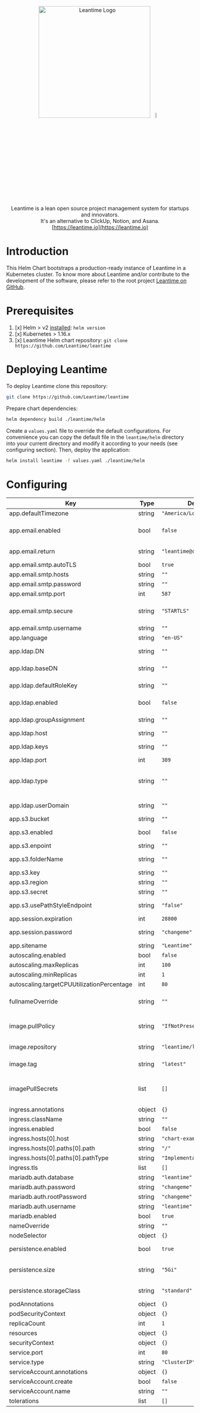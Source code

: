 <div align="center">
<img src="https://leantime.io/logos/leantime-logo-transparentBg-landscape-1500.png" alt="Leantime Logo" width="300"/><img src="https://cncf-branding.netlify.app/img/projects/helm/icon/color/helm-icon-color.svg" width=6% />

Leantime is a lean open source project management system for startups and innovators. <br />It's an alternative to ClickUp, Notion, and Asana.<br />[https://leantime.io](https://leantime.io)<br /></div>

# Introduction
This Helm Chart bootstraps a production-ready instance of Leantime in a Kubernetes cluster. To know more about Leantime and/or contribute to the development of the software, please refer to the root project [Leantime on GitHub](https://github.com/Leantime/leantime).

# Prerequisites
1. [x] Helm > v2 [installed](https://helm.sh/docs/using_helm/#installing-helm): `helm version`
2. [x] Kubernetes > 1.16.x
3. [x] Leantime Helm chart repository: `git clone https://github.com/Leantime/leantime`

# Deploying Leantime
To deploy Leantime clone this repository:
```bash
git clone https://github.com/Leantime/leantime
```
Prepare chart dependencies:
```bash
helm dependency build ./leantime/helm
```
Create a `values.yaml` file to override the default configurations. For convenience you can copy the default file in the `leantime/helm` directory into your current directory and modify it according to your needs (see configuring section). Then, deploy the application:
```bash
helm install leantime -f values.yaml ./leantime/helm
```

# Configuring

| Key | Type | Default | Description |
|-----|------|---------|-------------|
| app.defaultTimezone | string | `"America/Los_Angeles"` | Sets the default Timezone |
| app.email.enabled | bool | `false` | Set to true if you want to use SMTP. If set to false, the default php mail() function will be used |
| app.email.return | string | `"leantime@cluster.local"` | Sets the email address to use for notifications and registrations |
| app.email.smtp.autoTLS | bool | `true` | Set autoTLS? |
| app.email.smtp.hosts | string | `""` | SMTP host |
| app.email.smtp.password | string | `""` | SMTP password |
| app.email.smtp.port | int | `587` | SMTP port |
| app.email.smtp.secure | string | `"STARTLS"` | Sets the SMTP security protocol (usually one of: TLS, SSL, STARTTLS) |
| app.email.smtp.username | string | `""` | SMTP username |
| app.language | string | `"en-US"` | Sets application language |
| app.ldap.DN | string | `""` | Location of users, example: CN=users,DC=example,DC=com |
| app.ldap.baseDN | string | `""` | Base DN, example: DC=example,DC=com |
| app.ldap.defaultRoleKey | string | `""` | Sets the default role for users when they are first created |
| app.ldap.enabled | bool | `false` | Set to true if you want to use LDAP |
| app.ldap.groupAssignment | string | `""` | Default role assignments upon first login |
| app.ldap.host | string | `""` | FQDN |
| app.ldap.keys | string | `""` | Default ldap keys in your directory |
| app.ldap.port | int | `389` | Sets LDAP port |
| app.ldap.type | string | `""` | Select the correct directory type. Currently Supported: OL - OpenLdap, AD - Active Directory |
| app.ldap.userDomain | string | `""` | Domain after ldap, example @example.com |
| app.s3.bucket | string | `""` | S3 bucket |
| app.s3.enabled | bool | `false` | Set to true if you want to use S3 instead of local files |
| app.s3.enpoint | string | `""` | S3 endpoint |
| app.s3.folderName | string | `""` | Sets the foldername within S3 (can be empty) |
| app.s3.key | string | `""` | S3 key |
| app.s3.region | string | `""` | S3 region |
| app.s3.secret | string | `""` | S3 secret |
| app.s3.usePathStyleEndpoint | string | `"false"` | Sets wether or not use path-style endpoint |
| app.session.expiration | int | `28800` | Session expiration |
| app.session.password | string | `"changeme"` | Salting sessions. Replace with a strong password |
| app.sitename | string | `"Leantime"` | Sets the name for the instance |
| autoscaling.enabled | bool | `false` |  |
| autoscaling.maxReplicas | int | `100` |  |
| autoscaling.minReplicas | int | `1` |  |
| autoscaling.targetCPUUtilizationPercentage | int | `80` |  |
| fullnameOverride | string | `""` | Ovverrides the fullname of the kubernetes object names for this release |
| image.pullPolicy | string | `"IfNotPresent"` | The pull policy of the Leantime OCI image applied to the deployment |
| image.repository | string | `"leantime/leantime"` | OCI image repository of the Leantime application |
| image.tag | string | `"latest"` | Overrides the image tag whose default is the chart appVersion |
| imagePullSecrets | list | `[]` | The pull secrets to be used if you want to use a Leantime application image hosted in a private registry |
| ingress.annotations | object | `{}` |  |
| ingress.className | string | `""` |  |
| ingress.enabled | bool | `false` |  |
| ingress.hosts[0].host | string | `"chart-example.local"` |  |
| ingress.hosts[0].paths[0].path | string | `"/"` |  |
| ingress.hosts[0].paths[0].pathType | string | `"ImplementationSpecific"` |  |
| ingress.tls | list | `[]` |  |
| mariadb.auth.database | string | `"leantime"` | Database name |
| mariadb.auth.password | string | `"changeme"` | Database password |
| mariadb.auth.rootPassword | string | `"changeme"` | Database root password |
| mariadb.auth.username | string | `"leantime"` | Database username |
| mariadb.enabled | bool | `true` |  |
| nameOverride | string | `""` | Overrides the name of the chart |
| nodeSelector | object | `{}` |  |
| persistence.enabled | bool | `true` | Enables or disables the persistence |
| persistence.size | string | `"5Gi"` | Sets the size of the PVs for Leantime's public and private userfiles |
| persistence.storageClass | string | `"standard"` | Sets the storage class for Leantime's volumes |
| podAnnotations | object | `{}` |  |
| podSecurityContext | object | `{}` |  |
| replicaCount | int | `1` |  |
| resources | object | `{}` |  |
| securityContext | object | `{}` |  |
| service.port | int | `80` |  |
| service.type | string | `"ClusterIP"` |  |
| serviceAccount.annotations | object | `{}` |  |
| serviceAccount.create | bool | `false` |  |
| serviceAccount.name | string | `""` |  |
| tolerations | list | `[]` |  |